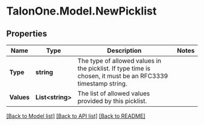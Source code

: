 # TalonOne.Model.NewPicklist
## Properties

Name | Type | Description | Notes
------------ | ------------- | ------------- | -------------
**Type** | **string** | The type of allowed values in the picklist. If type time is chosen, it must be an RFC3339 timestamp string. | 
**Values** | **List&lt;string&gt;** | The list of allowed values provided by this picklist. | 

[[Back to Model list]](../README.md#documentation-for-models) [[Back to API list]](../README.md#documentation-for-api-endpoints) [[Back to README]](../README.md)

